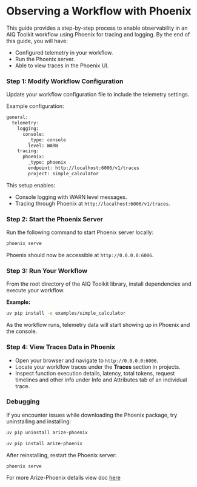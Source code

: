 <!--
SPDX-FileCopyrightText: Copyright (c) 2025, NVIDIA CORPORATION & AFFILIATES. All rights reserved.
SPDX-License-Identifier: Apache-2.0

Licensed under the Apache License, Version 2.0 (the "License");
you may not use this file except in compliance with the License.
You may obtain a copy of the License at

http://www.apache.org/licenses/LICENSE-2.0

Unless required by applicable law or agreed to in writing, software
distributed under the License is distributed on an "AS IS" BASIS,
WITHOUT WARRANTIES OR CONDITIONS OF ANY KIND, either express or implied.
See the License for the specific language governing permissions and
limitations under the License.
-->

# Observing a Workflow with Phoenix

This guide provides a step-by-step process to enable observability in an AIQ Toolkit workflow using Phoenix for tracing and logging. By the end of this guide, you will have:
- Configured telemetry in your workflow.
- Run the Phoenix server.
- Able to view traces in the Phoenix UI.


### Step 1: Modify Workflow Configuration

Update your workflow configuration file to include the telemetry settings.

Example configuration:
```bash
general:
  telemetry:
    logging:
      console:
        _type: console
        level: WARN
    tracing:
      phoenix:
        _type: phoenix
        endpoint: http://localhost:6006/v1/traces
        project: simple_calculator
```
This setup enables:
- Console logging with WARN level messages.
- Tracing through Phoenix at `http://localhost:6006/v1/traces`.

### Step 2: Start the Phoenix Server
Run the following command to start Phoenix server locally:
```bash
phoenix serve
```
Phoenix should now be accessible at `http://0.0.0.0:6006`.

### Step 3: Run Your Workflow
From the root directory of the AIQ Toolkit library, install dependencies and execute your workflow.

**Example:**
```bash
uv pip install -e examples/simple_calculator
```
As the workflow runs, telemetry data will start showing up in Phoenix and the console.

### Step 4: View Traces Data in Phoenix
- Open your browser and navigate to `http://0.0.0.0:6006`.
- Locate your workflow traces under the **Traces** section in projects.
- Inspect function execution details, latency, total tokens, request timelines and other info under Info and Attributes tab of an individual trace.

### Debugging
If you encounter issues while downloading the Phoenix package, try uninstalling and installing:
```bash
uv pip uninstall arize-phoenix

uv pip install arize-phoenix
```

After reinstalling, restart the Phoenix server:
```bash
phoenix serve
```

For more Arize-Phoenix details view doc [here](https://docs.arize.com/phoenix)
